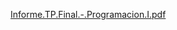 [Informe.TP.Final.-.Programacion.I.pdf](https://github.com/user-attachments/files/17617811/Informe.TP.Final.-.Programacion.I.pdf)
